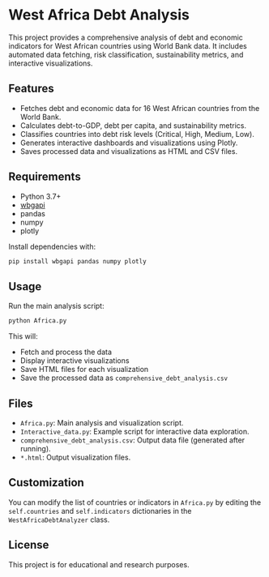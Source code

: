 # West Africa Debt Analysis

This project provides a comprehensive analysis of debt and economic indicators for West African countries using World Bank data. It includes automated data fetching, risk classification, sustainability metrics, and interactive visualizations.

## Features

- Fetches debt and economic data for 16 West African countries from the World Bank.
- Calculates debt-to-GDP, debt per capita, and sustainability metrics.
- Classifies countries into debt risk levels (Critical, High, Medium, Low).
- Generates interactive dashboards and visualizations using Plotly.
- Saves processed data and visualizations as HTML and CSV files.

## Requirements

- Python 3.7+
- [wbgapi](https://pypi.org/project/wbgapi/)
- pandas
- numpy
- plotly

Install dependencies with:
```sh
pip install wbgapi pandas numpy plotly
```

## Usage

Run the main analysis script:
```sh
python Africa.py
```

This will:
- Fetch and process the data
- Display interactive visualizations
- Save HTML files for each visualization
- Save the processed data as `comprehensive_debt_analysis.csv`

## Files

- `Africa.py`: Main analysis and visualization script.
- `Interactive_data.py`: Example script for interactive data exploration.
- `comprehensive_debt_analysis.csv`: Output data file (generated after running).
- `*.html`: Output visualization files.

## Customization

You can modify the list of countries or indicators in `Africa.py` by editing the `self.countries` and `self.indicators` dictionaries in the `WestAfricaDebtAnalyzer` class.

## License

This project is for educational and research purposes.
